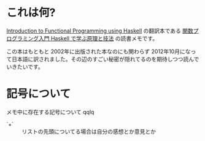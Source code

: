 # これは何?

[Introduction to Functional Programming using Haskell](http://www.amazon.co.jp/gp/product/0134843460/ref=as_li_ss_tl?ie=UTF8&camp=247&creative=7399&creativeASIN=0134843460&linkCode=as2&tag=eiel-22) の翻訳本である [関数プログラミング入門 Haskell で学ぶ原理と技法](http://www.amazon.co.jp/gp/product/427406896X/ref=as_li_ss_tl?ie=UTF8&camp=247&creative=7399&creativeASIN=427406896X&linkCode=as2&tag=eiel-22) の読書メモです。

この本はもともと 2002年に出版された本なのにも関わらず 2012年10月になって日本語に訳されました。その辺のすごい秘密が隠れてるのを期待しつつ読んでいきたいです。

# 記号について

メモ中に存在する記号について
qqlq<dl>
  <dt>`+`</dt>
  <dd>リストの先頭についてる場合は自分の感想とか意見とか</dd>
</dl>
